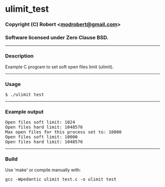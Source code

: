 # ulimit_test

### Copyright (C) Robert &lt;modrobert@gmail.com&gt;
### Software licensed under Zero Clause BSD.

---

### Description

Example C program to set soft open files limit (ulimit).

---

### Usage

<pre>
$ ./ulimit_test
</pre>

---

### Example output

<pre>
Open files soft limit: 1024
Open files hard limit: 1048576
Max open files for this process set to: 10000
Open files soft limit: 10000
Open files hard limit: 1048576
</pre>

---

### Build

Use 'make' or compile manually with:
<pre>
gcc -Wpedantic ulimit_test.c -o ulimit_test
</pre>

